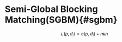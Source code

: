 Semi-Global Blocking Matching(SGBM){#sgbm}
=========================================

$$
L(p,d_i) = c(p,d_i) + min
$$
